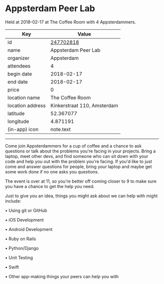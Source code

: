 # Appsterdam Peer Lab
Held at 2018-02-17 at The Coffee Room with 4 Appsterdammers.
        
|Key|Value
|---|---|
|id|[247702818](https://www.meetup.com/appsterdam/events/247702818/)|
|name|Appsterdam Peer Lab|
|organizer|Appsterdam|
|attendees|4|
|begin date|2018-02-17|
|end date|2018-02-17|
|price|0|
|location name|The Coffee Room|
|location address|Kinkerstraat 110, Amsterdam|
|latitude|52.367077|
|longitude|4.871191|
|(in-app) icon|note.text|

---

Come join Appsterdammers for a cup of coffee and a chance to ask questions or talk about the problems you're facing in your projects. Bring a laptop, meet other devs, and find someone who can sit down with your code and help you out with the problem you're facing. If you'd like to just come and answer questions for people, bring your laptop and maybe get some work done if no one asks you questions.

The event is over at 11, so you're better off coming closer to 9 to make sure you have a chance to get the help you need.

Just to give you an idea, things you might ask about we can help with might include:

• Using git or GitHub

• iOS Development

• Android Development

• Ruby on Rails

• Python/Django

• Unit Testing

• Swift

• Other app-making things your peers can help you with


